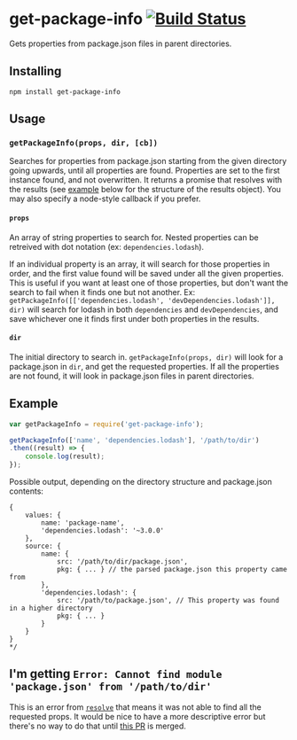 # get-package-info [![Build Status](https://travis-ci.org/rahatarmanahmed/get-package-info.svg?branch=master)](https://travis-ci.org/rahatarmanahmed/get-package-info)
Gets properties from package.json files in parent directories.

## Installing
`npm install get-package-info`

## Usage

### `getPackageInfo(props, dir, [cb])`

Searches for properties from package.json starting from the given directory going upwards, until all properties are found. Properties are set to the first instance found, and not overwritten. It returns a promise that resolves with the results (see [example](#Example) below for the structure of the results object). You may also specify a node-style callback if you prefer.

#### `props`

An array of string properties to search for. Nested properties can be retreived with dot notation (ex: `dependencies.lodash`).

If an individual property is an array, it will search for those properties in order, and the first value found will be saved under all the given properties. This is useful if you want at least one of those properties, but don't want the search to fail when it finds one but not another. Ex: `getPackageInfo([['dependencies.lodash', 'devDependencies.lodash']], dir)` will search for lodash in both `dependencies` and `devDependencies`, and save whichever one it finds first under both properties in the results.

#### `dir`

The initial directory to search in. `getPackageInfo(props, dir)` will look for a package.json in `dir`, and get the requested properties. If all the properties are not found, it will look in package.json files in parent directories.

## Example
```js
var getPackageInfo = require('get-package-info');

getPackageInfo(['name', 'dependencies.lodash'], '/path/to/dir')
.then((result) => {
    console.log(result); 
});
```

Possible output, depending on the directory structure and package.json contents:

```
{
    values: {
        name: 'package-name',
        'dependencies.lodash': '~3.0.0'
    },
    source: {
        name: {
            src: '/path/to/dir/package.json',
            pkg: { ... } // the parsed package.json this property came from
        },
        'dependencies.lodash': {
            src: '/path/to/package.json', // This property was found in a higher directory
            pkg: { ... }
        }
    }
}
*/
```

## I'm getting `Error: Cannot find module 'package.json' from '/path/to/dir'`

This is an error from [`resolve`](https://github.com/substack/node-resolve) that means it was not able to find all the requested props. It would be nice to have a more descriptive error but there's no way to do that until [this PR](https://github.com/substack/node-resolve/pull/81) is merged.
